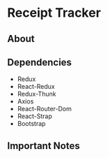 
# Receipt Tracker

## About

## Dependencies

 - Redux
 - React-Redux
 - Redux-Thunk
 - Axios
 - React-Router-Dom
 - React-Strap
 - Bootstrap


## Important Notes

